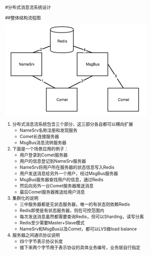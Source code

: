 #分布式消息流系统设计

##整体结构流程图

![流程图](flow.png)

1. 分布式消息流系统包含三个部分，这三部分各自都可以横向扩展
	* NameSrv名称注册和发现服务
	* Comet长连接服务器
	* MsgBus消息流转服务器
2. 下面是一个场景应用的例子：
	* 用户登录到Comet服务器
	* 用户的信息登记到NameSrv服务器
	* NameSrv将用户所在服务器的状态信息写入Redis
	* 用户发送消息给另外一个用户，经过MsgBus服务器
	* MsgBus服务器查找用户的信息，通过Redis
	* 然后向另外一台Comet服务器推送消息
	* 最后Comet服务器推送给用户消息
3. 集群化的说明
	* 三中服务器都是无状态服务器，唯一的有状态则依赖Redis
	* Redis即使是有状态服务器，则在可控范围内
	* 每次发送消息虽然都需要查询Redis，但可以Sharding，读写分离
	* Redis至少需要Master+Slave模式
	* NameSrv和MsgBus以及Comet，都可以LVS做load balance
4. 服务器之间通讯协议说明
	* 四个字节表示协议长度
	* 接下来两个字节用于表示协议的具体业务编号，业务层自行指定

